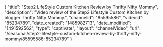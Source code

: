 {
    "title": "Step2 LifeStyle Custom Kitchen Review by Thrifty Nifty Mommy",
    "description": "Video review of the Step2 Lifestyle Custom Kitchen by blogger Thrifty Nifty Mommy.",
    "channelid": "85595586",
    "videoid": "85234789",
    "date_created": "1485982713",
    "date_modified": "1491592562",
    "type": "captivate",
    "layout": "channelVideo",
    "url": "\/seasonal\/step2-lifestyle-custom-kitchen-review-by-thrifty-nifty-mommy\/85595586-85234789"
}